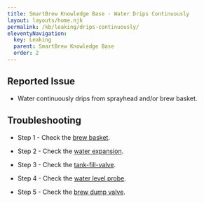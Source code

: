 ```yaml
---
title: SmartBrew Knowledge Base - Water Drips Continuously
layout: layouts/home.njk
permalink: /kb/leaking/drips-continuously/
eleventyNavigation:
  key: Leaking
  parent: SmartBrew Knowledge Base
  order: 2
---
```

## Reported Issue

- Water continuously drips from sprayhead and/or brew basket.

## Troubleshooting

- Step 1 - Check the [brew basket](/kb/leaking/check-brew-basket/).

- Step 2 - Check the [water expansion](/kb/leaking/check-water-expansion/).

- Step 3 - Check the [tank-fill-valve](/kb/leaking/check-tank-fill-valve-dripping/).

- Step 4 - Check the [water level probe](/kb/leaking/check-water-level-probe-dripping/).

- Step 5 - Check the [brew dump valve](/kb/leaking/check-brew-dump-valve/).
